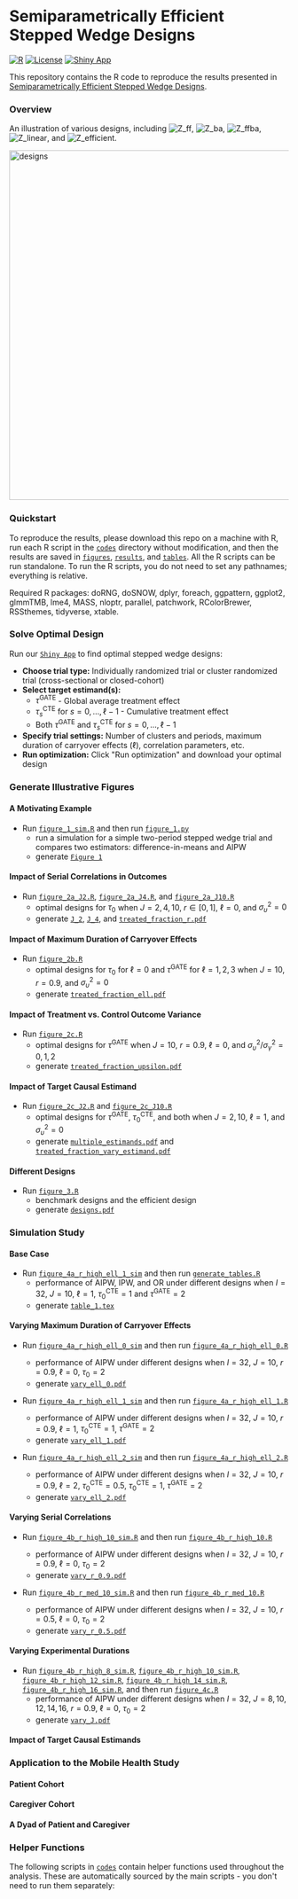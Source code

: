 # Semiparametrically Efficient Stepped Wedge Designs
[![R](https://img.shields.io/badge/R-%3E%3D%204.0.0-blue)](https://www.r-project.org/)
[![License](https://img.shields.io/badge/license-MIT-green)](LICENSE)
[![Shiny App](https://img.shields.io/badge/Shiny-Interactive%20App-blue)](https://f07k8s-hao-wang.shinyapps.io/Semiparametrically_Efficient_SWD/)

This repository contains the R code to reproduce the results presented in [Semiparametrically Efficient Stepped Wedge Designs](TBD).

### Overview

An illustration of various designs, including ![Z_ff](https://latex.codecogs.com/svg.image?\mathbf{Z}_{\text{ff}}), ![Z_ba](https://latex.codecogs.com/svg.image?\mathbf{Z}_{\text{ba}}), ![Z_ffba](https://latex.codecogs.com/svg.image?\mathbf{Z}_{\text{ffba}}), ![Z_linear](https://latex.codecogs.com/svg.image?\mathbf{Z}_{\text{linear}}), and ![Z_efficient](https://latex.codecogs.com/svg.image?\mathbf{Z}_{\text{efficient}}).

<img width="2239" height="631" alt="designs" src="https://github.com/user-attachments/assets/bc78d9fd-f133-49ac-b165-f910b78e2362" />

### Quickstart
To reproduce the results, please download this repo on a machine with R, run each R script in the [`codes`](codes) directory without modification, and then the results are saved in [`figures`](figures), [`results`](results), and [`tables`](tables). All the R scripts can be run standalone. To run the R scripts, you do not need to set any pathnames; everything is relative. 

Required R packages: doRNG, doSNOW, dplyr, foreach, ggpattern, ggplot2, glmmTMB, lme4, MASS, nloptr, parallel, patchwork, RColorBrewer, RSSthemes, tidyverse, xtable.

### Solve Optimal Design
Run our [`Shiny App`](https://f07k8s-hao-wang.shinyapps.io/Semiparametrically_Efficient_SWD/) to find optimal stepped wedge designs:
- **Choose trial type:** Individually randomized trial or cluster randomized trial (cross-sectional or closed-cohort)
- **Select target estimand(s):**
  - $\tau^{\text{GATE}}$ - Global average treatment effect
  - $\tau_s^{\text{CTE}}$ for $s = 0, ..., \ell-1$ - Cumulative treatment effect  
  - Both $\tau^{\text{GATE}}$ and $\tau_s^{\text{CTE}}$ for $s = 0, ..., \ell-1$
- **Specify trial settings:** Number of clusters and periods, maximum duration of carryover effects ($\ell$), correlation parameters, etc.
- **Run optimization:** Click "Run optimization" and download your optimal design

### Generate Illustrative Figures

#### A Motivating Example

- Run [`figure_1_sim.R`](codes/figure_1/figure_1_sim.R) and then run [`figure_1.py`](codes/figure_1/figure_1.py)
  - run a simulation for a simple two-period stepped wedge trial and compares two estimators: difference-in-means and AIPW
  - generate [`Figure 1`](figures/figure_1/2_period_mse.pdf)

#### Impact of Serial Correlations in Outcomes

- Run [`figure_2a_J2.R`](codes/figure_2/figure_2a_J2.R), [`figure_2a_J4.R`](codes/figure_2/figure_2a_J4.R), and [`figure_2a_J10.R`](codes/figure_2/figure_2a_J10.R)
  - optimal designs for $\tau_0$ when $J = 2, 4, 10$, $r \in [0, 1]$, $\ell = 0$, and $\sigma_\upsilon^2 = 0$
  - generate [`J_2`](figures/figure_2/J_2.pdf), [`J_4`](figures/figure_2/J_4.pdf), and [`treated_fraction_r.pdf`](figures/figure_2/treated_fraction_r.pdf)

#### Impact of Maximum Duration of Carryover Effects

- Run [`figure_2b.R`](codes/figure_2/figure_2b.R)
  - optimal designs for $\tau_0$ for $\ell = 0$ and $\tau^{\text{GATE}}$ for $\ell = 1, 2, 3$ when $J = 10$, $r = 0.9$, and $\sigma_\upsilon^2 = 0$
  - generate [`treated_fraction_ell.pdf`](figures/figure_2/treated_fraction_ell.pdf)

#### Impact of Treatment vs. Control Outcome Variance

- Run [`figure_2c.R`](codes/figure_2/figure_2c.R)
  - optimal designs for $\tau^{\text{GATE}}$ when $J = 10$, $r = 0.9$, $\ell = 0$, and $\sigma_\upsilon^2/\sigma_\gamma^2 = 0, 1, 2$
  - generate [`treated_fraction_upsilon.pdf`](figures/figure_2/treated_fraction_upsilon.pdf)

#### Impact of Target Causal Estimand

- Run [`figure_2c_J2.R`](codes/figure_2/figure_2c_J2.R) and [`figure_2c_J10.R`](codes/figure_2/figure_2c_J10.R)
  - optimal designs for $\tau^{\text{GATE}}$, $\tau_0^{\text{CTE}}$, and both when $J = 2, 10$, $\ell = 1$, and $\sigma_\upsilon^2 = 0$
  - generate [`multiple_estimands.pdf`](figures/figure_2/multiple_estimands.pdf) and [`treated_fraction_vary_estimand.pdf`](figures/figure_2/treated_fraction_vary_estimand.pdf)

#### Different Designs

- Run [`figure_3.R`](codes/figure_3/figure_3.R)
  - benchmark designs and the efficient design
  - generate [`designs.pdf`](figures/figure_3/designs.pdf)
 
### Simulation Study

#### Base Case

- Run [`figure_4a_r_high_ell_1_sim`](codes/figure_4/figure_4a_r_high_ell_1_sim.R) and then run [`generate_tables.R`](codes/figure_4/generate_tables.R)
  - performance of AIPW, IPW, and OR under different designs when $I = 32$, $J = 10$, $\ell = 1$, $\tau_0^{\text{CTE}} = 1$ and $\tau^{\text{GATE}} = 2$
  - generate [`table_1.tex`](tables/table_1.tex)

#### Varying Maximum Duration of Carryover Effects

- Run [`figure_4a_r_high_ell_0_sim`](codes/figure_4/figure_4a_r_high_ell_0_sim.R) and then run [`figure_4a_r_high_ell_0.R`](codes/figure_4/figure_4a_r_high_ell_0.R)
  - performance of AIPW under different designs when $I = 32$, $J = 10$, $r = 0.9$, $\ell = 0$, $\tau_0 = 2$
  - generate [`vary_ell_0.pdf`](figures/figure_4/vary_ell_0.pdf)
 
- Run [`figure_4a_r_high_ell_1_sim`](codes/figure_4/figure_4a_r_high_ell_1_sim.R) and then run [`figure_4a_r_high_ell_1.R`](codes/figure_4/figure_4a_r_high_ell_1.R)
  - performance of AIPW under different designs when $I = 32$, $J = 10$, $r = 0.9$, $\ell = 1$, $\tau_0^{\text{CTE}} = 1$, $\tau^{\text{GATE}} = 2$
  - generate [`vary_ell_1.pdf`](figures/figure_4/vary_ell_1.pdf)
 
- Run [`figure_4a_r_high_ell_2_sim`](codes/figure_4/figure_4a_r_high_ell_2_sim.R) and then run [`figure_4a_r_high_ell_2.R`](codes/figure_4/figure_4a_r_high_ell_2.R)
  - performance of AIPW under different designs when $I = 32$, $J = 10$, $r = 0.9$, $\ell = 2$, $\tau_0^{\text{CTE}} = 0.5$, $\tau_0^{\text{CTE}} = 1$, $\tau^{\text{GATE}} = 2$
  - generate [`vary_ell_2.pdf`](figures/figure_4/vary_ell_2.pdf)

#### Varying Serial Correlations

- Run [`figure_4b_r_high_10_sim.R`](codes/figure_4/figure_4b_r_high_10_sim.R.R) and then run [`figure_4b_r_high_10.R`](codes/figure_4/figure_4b_r_high_10.R)
  - performance of AIPW under different designs when $I = 32$, $J = 10$, $r = 0.9$, $\ell = 0$, $\tau_0 = 2$
  - generate [`vary_r_0.9.pdf`](figures/figure_4/vary_r_0.9.pdf)
 
- Run [`figure_4b_r_med_10_sim.R`](codes/figure_4/figure_4b_r_med_10_sim.R) and then run [`figure_4b_r_med_10.R`](codes/figure_4/figure_4b_r_med_10.R)
  - performance of AIPW under different designs when $I = 32$, $J = 10$, $r = 0.5$, $\ell = 0$, $\tau_0 = 2$
  - generate [`vary_r_0.5.pdf`](figures/figure_4/vary_r_0.5.pdf)

#### Varying Experimental Durations

- Run [`figure_4b_r_high_8_sim.R`](codes/figure_4/figure_4b_r_high_8_sim.R.R), [`figure_4b_r_high_10_sim.R`](codes/figure_4/figure_4b_r_high_10_sim.R.R), [`figure_4b_r_high_12_sim.R`](codes/figure_4/figure_4b_r_high_12_sim.R.R), [`figure_4b_r_high_14_sim.R`](codes/figure_4/figure_4b_r_high_14_sim.R.R), [`figure_4b_r_high_16_sim.R`](codes/figure_4/figure_4b_r_high_16_sim.R.R), and then run [`figure_4c.R`](codes/figure_4/figure_4c.R)
  - performance of AIPW under different designs when $I = 32$, $J = 8, 10, 12, 14, 16$, $r = 0.9$, $\ell = 0$, $\tau_0 = 2$
  - generate [`vary_J.pdf`](figures/figure_4/vary_J.pdf)

#### Impact of Target Causal Estimands

### Application to the Mobile Health Study

#### Patient Cohort

#### Caregiver Cohort

#### A Dyad of Patient and Caregiver

### Helper Functions
The following scripts in [`codes`](codes) contain helper functions used throughout the analysis. These are automatically sourced by the main scripts - you don't need to run them separately:
